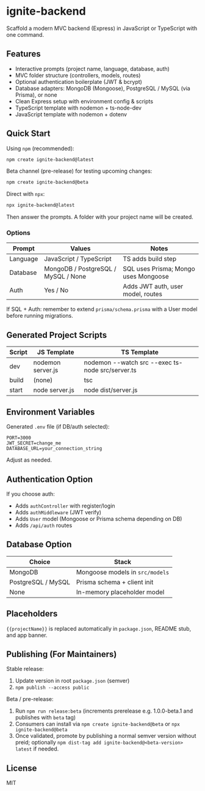 # ignite-backend

Scaffold a modern MVC backend (Express) in JavaScript or TypeScript with one command.

## Features
- Interactive prompts (project name, language, database, auth)
- MVC folder structure (controllers, models, routes)
- Optional authentication boilerplate (JWT & bcrypt)
- Database adapters: MongoDB (Mongoose), PostgreSQL / MySQL (via Prisma), or none
- Clean Express setup with environment config & scripts
- TypeScript template with nodemon + ts-node-dev
- JavaScript template with nodemon + dotenv

## Quick Start

Using `npm` (recommended):
```bash
npm create ignite-backend@latest
```

Beta channel (pre-release) for testing upcoming changes:
```bash
npm create ignite-backend@beta
```

Direct with `npx`:
```bash
npx ignite-backend@latest
```

Then answer the prompts. A folder with your project name will be created.

### Options
| Prompt | Values | Notes |
| ------ | ------ | ----- |
| Language | JavaScript / TypeScript | TS adds build step |
| Database | MongoDB / PostgreSQL / MySQL / None | SQL uses Prisma; Mongo uses Mongoose |
| Auth | Yes / No | Adds JWT auth, user model, routes |

If SQL + Auth: remember to extend `prisma/schema.prisma` with a User model before running migrations.

## Generated Project Scripts
| Script | JS Template | TS Template |
| ------ | ----------- | ----------- |
| dev    | nodemon server.js | nodemon --watch src --exec ts-node src/server.ts |
| build  | (none) | tsc |
| start  | node server.js | node dist/server.js |

## Environment Variables
Generated `.env` file (if DB/auth selected):
```
PORT=3000
JWT_SECRET=change_me
DATABASE_URL=your_connection_string
``` 
Adjust as needed.

## Authentication Option
If you choose auth:
- Adds `authController` with register/login
- Adds `authMiddleware` (JWT verify)
- Adds `User` model (Mongoose or Prisma schema depending on DB)
- Adds `/api/auth` routes

## Database Option
| Choice | Stack |
| ------ | ----- |
| MongoDB | Mongoose models in `src/models` |
| PostgreSQL / MySQL | Prisma schema + client init |
| None | In-memory placeholder model |

## Placeholders
`{{projectName}}` is replaced automatically in `package.json`, README stub, and app banner.

## Publishing (For Maintainers)
Stable release:
1. Update version in root `package.json` (semver)
2. `npm publish --access public`

Beta / pre-release:
1. Run `npm run release:beta` (increments prerelease e.g. 1.0.0-beta.1 and publishes with `beta` tag)
2. Consumers can install via `npm create ignite-backend@beta` or `npx ignite-backend@beta`
3. Once validated, promote by publishing a normal semver version without preid; optionally `npm dist-tag add ignite-backend@<beta-version> latest` if needed.

## License
MIT
